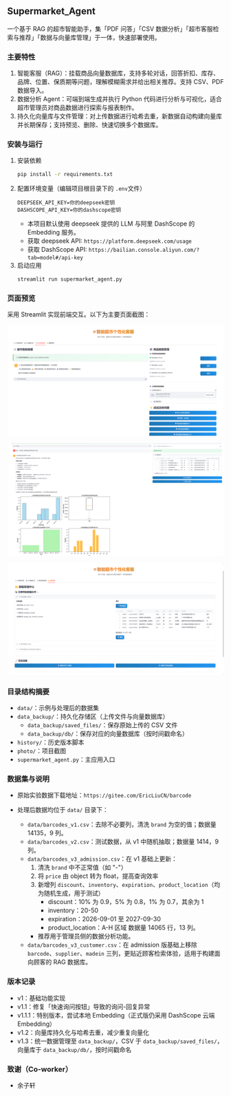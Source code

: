 ## Supermarket_Agent

一个基于 RAG 的超市智能助手，集「PDF 问答」「CSV 数据分析」「超市客服检索与推荐」「数据与向量库管理」于一体，快速部署使用。

### 主要特性
1. 智能客服（RAG）：挂载商品向量数据库，支持多轮对话，回答折扣、库存、品牌、位置、保质期等问题，理解模糊需求并给出相关推荐。支持 CSV、PDF 数据导入。
2. 数据分析 Agent：可端到端生成并执行 Python 代码进行分析与可视化，适合超市管理员对商品数据进行探索与报表制作。
3. 持久化向量库与文件管理：对上传数据进行哈希去重，新数据自动构建向量库并长期保存；支持预览、删除、快速切换多个数据库。

### 安装与运行
1. 安装依赖
   ```bash
   pip install -r requirements.txt
   ```
2. 配置环境变量（编辑项目根目录下的 `.env`文件）
   ```env
   DEEPSEEK_API_KEY=你的deepseek密钥
   DASHSCOPE_API_KEY=你的dashscope密钥
   ```
   - 本项目默认使用 deepseek 提供的 LLM 与阿里 DashScope 的 Embedding 服务。
   - 获取 deepseek API: `https://platform.deepseek.com/usage`
   - 获取 DashScope API: `https://bailian.console.aliyun.com/?tab=model#/api-key`
3. 启动应用
   ```bash
   streamlit run supermarket_agent.py
   ```

### 页面预览
采用 Streamlit 实现前端交互。以下为主要页面截图：

![智能超市客服界面](./photo/智能超市客服界面.png)

![数据分析页面](./photo/数据分析页面.png)

![数据管理页面](./photo/数据管理页面.png)

### 目录结构摘要
- `data/`：示例与处理后的数据集
- `data_backup/`：持久化存储区（上传文件与向量数据库）
  - `data_backup/saved_files/`：保存原始上传的 CSV 文件
  - `data_backup/db/`：保存对应的向量数据库（按时间戳命名）
- `history/`：历史版本脚本
- `photo/`：项目截图
- `supermarket_agent.py`：主应用入口

### 数据集与说明
- 原始实验数据下载地址：`https://gitee.com/EricLiuCN/barcode`

- 处理后数据均位于 `data/` 目录下：
  - `data/barcodes_v1.csv`：去除不必要列，清洗 `brand` 为空的值；数据量 14135，9 列。
  - `data/barcodes_v2.csv`：测试数据，从 v1 中随机抽取；数据量 1414，9 列。
  - `data/barcodes_v3_admission.csv`：在 v1 基础上更新：
    1) 清洗 `brand` 中不正常值（如 "-"）
    2) 将 `price` 由 object 转为 float，提高查询效率
    3) 新增列 `discount`、`inventory`、`expiration`、`product_location`（均为随机生成，用于测试）
       - discount：10% 为 0.9，5% 为 0.8，1% 为 0.7，其余为 1
       - inventory：20-50
       - expiration：2026-09-01 至 2027-09-30
       - product_location：A-H 区域
    数据量 14065 行，13 列。
    - 推荐用于管理员侧的数据分析功能。
  - `data/barcodes_v3_customer.csv`：在 admission 版基础上移除 `barcode`、`supplier`、`madein` 三列，更贴近顾客检索体验，适用于构建面向顾客的 RAG 数据库。

### 版本记录
- v1：基础功能实现
- v1.1：修复「快速询问按钮」导致的询问-回复异常
- v1.1.1：特别版本，尝试本地 Embedding（正式版仍采用 DashScope 云端 Embedding）
- v1.2：向量库持久化与哈希去重，减少重复向量化
- v1.3：统一数据管理至 `data_backup/`，CSV 于 `data_backup/saved_files/`，向量库于 `data_backup/db/`，按时间戳命名

### 致谢（Co-worker）
- 余子轩
